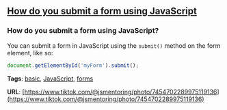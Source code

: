 ## [How do you submit a form using JavaScript](#how-do-you-submit-a-form-using-javascript)

### How do you submit a form using JavaScript?

You can submit a form in JavaScript using the `submit()` method on the form element, like so:

```javascript
document.getElementById('myForm').submit();
```

**Tags**: [basic](./level/basic), [JavaScript](./theme/javascript), [forms](./theme/forms)

**URL**: [https://www.tiktok.com/@jsmentoring/photo/7454702289975119136](https://www.tiktok.com/@jsmentoring/photo/7454702289975119136)
